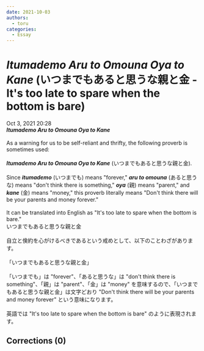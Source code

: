 ```yaml
---
date: 2021-10-03
authors:
  - toru
categories:
  - Essay
---
```


<h1 id="subject_show"><strong><em>Itumademo Aru to Omouna Oya to Kane</strong></em> (いつまでもあると思うな親と金 - It's too late to spare when the bottom is bare)</h1>
<div class="date">Oct 3, 2021 20:28</div>
<div id="post"><div id="body_show_ori">
<strong><em>Itumademo Aru to Omouna Oya to Kane</strong></em><br/><br/>As a warning for us to be self-reliant and thrifty, the following proverb is sometimes used:<br/><br/><strong><em>Itumademo Aru to Omouna Oya to Kane</em></strong> (いつまでもあると思うな親と金).<br/><br/>Since <strong><em>itumademo</em></strong> (いつまでも) means "forever," <strong><em>aru to omouna</em></strong> (あると思うな) means "don't think there is something," <strong><em>oya</em></strong> (親) means "parent," and <strong><em>kane</em></strong> (金) means "money," this proverb literally means "Don't think there will be your parents and money forever."<br/><br/>It can be translated into English as "It's too late to spare when the bottom is bare."
</div></div>

<!-- more -->

<div id="post_ja"><div id="body_show_mo">
いつまでもあると思うな親と金<br/><br/>自立と倹約を心がけるべきであるという戒めとして、以下のことわざがあります。<br/><br/>「いつまでもあると思うな親と金」<br/><br/>「いつまでも」は "forever"、「あると思うな」は "don't think there is something"、「親」は "parent"、「金」は "money" を意味するので、「いつまでもあると思うな親と金」は文字どおり "Don't think there will be your parents and money forever" という意味になります。<br/><br/> 英語では "It's too late to spare when the bottom is bare" のように表現されます。
</div></div>

## Corrections (0)
